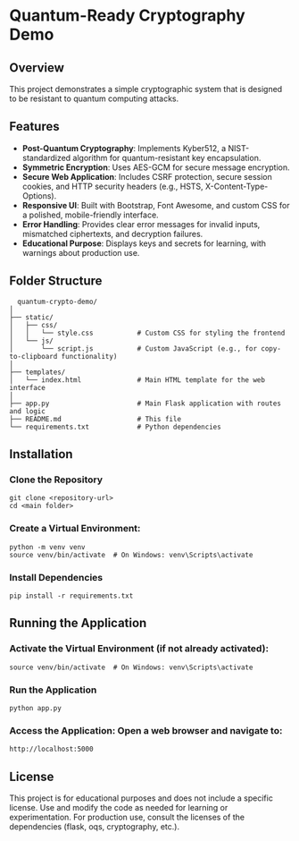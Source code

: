 # Quantum-Ready Cryptography Demo

## Overview
This project demonstrates a simple cryptographic system that is designed to be resistant to quantum computing attacks.

## Features
- **Post-Quantum Cryptography**: Implements Kyber512, a NIST-standardized algorithm for quantum-resistant key encapsulation.
- **Symmetric Encryption**: Uses AES-GCM for secure message encryption.
- **Secure Web Application**: Includes CSRF protection, secure session cookies, and HTTP security headers (e.g., HSTS, X-Content-Type-Options).
- **Responsive UI**: Built with Bootstrap, Font Awesome, and custom CSS for a polished, mobile-friendly interface.
- **Error Handling**: Provides clear error messages for invalid inputs, mismatched ciphertexts, and decryption failures.
- **Educational Purpose**: Displays keys and secrets for learning, with warnings about production use.
## Folder Structure
```
  quantum-crypto-demo/
│
├── static/
│   ├── css/
│   │   └── style.css           # Custom CSS for styling the frontend
│   └── js/
│       └── script.js           # Custom JavaScript (e.g., for copy-to-clipboard functionality)
│
├── templates/
│   └── index.html              # Main HTML template for the web interface
│
├── app.py                      # Main Flask application with routes and logic
├── README.md                   # This file
└── requirements.txt            # Python dependencies
```

## Installation
### Clone the Repository 
```
git clone <repository-url>
cd <main folder>
```
### Create a Virtual Environment:
```
python -m venv venv
source venv/bin/activate  # On Windows: venv\Scripts\activate
```
### Install Dependencies 
```
pip install -r requirements.txt
```

## Running the Application

### Activate the Virtual Environment (if not already activated):
```
source venv/bin/activate  # On Windows: venv\Scripts\activate
```
### Run the Application
```
python app.py
```
### Access the Application: Open a web browser and navigate to:
```
http://localhost:5000
```

## License

This project is for educational purposes and does not include a specific license. Use and modify the code as needed for learning or experimentation. For production use, consult the licenses of the dependencies (flask, oqs, cryptography, etc.).
